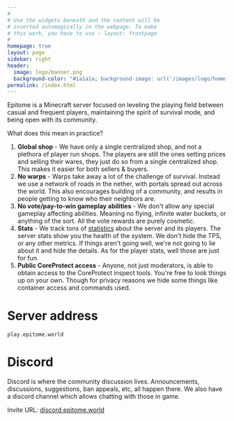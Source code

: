 ```yaml
---
#
# Use the widgets beneath and the content will be
# inserted automagically in the webpage. To make
# this work, you have to use › layout: frontpage
#
homepage: true
layout: page
sidebar: right
header:
  image: logo/banner.png
  background-color: "#1a1a1a; background-image: url('/images/logo/home-banner-bg.png'); background-repeat: no-repeat; background-position-x: right; background-position-y: bottom;"
permalink: /index.html
---
```

Epitome is a Minecraft server focused on leveling the playing field between casual and frequent players, maintaining the spirit of survival mode, and being open with its community.

What does this mean in practice?
1. **Global shop** - We have only a single centralized shop, and not a plethora of player run shops. The players are still the ones setting prices and selling their wares, they just do so from a single centralized shop. This makes it easier for both sellers & buyers.
2. **No warps** - Warps take away a lot of the challenge of survival. Instead we use a network of roads in the nether, with portals spread out across the world. This also encourages building of a community, and results in people getting to know who their neighbors are.
3. **No vote/pay-to-win gameplay abilities** - We don't allow any special gameplay affecting abilities. Meaning no flying, infinite water buckets, or anything of the sort. All the vote rewards are purely cosmetic.
4. **Stats** - We track tons of [statistics](https://stats.epitome.world) about the server and its players. The server stats show you the health of the system. We don't hide the TPS, or any other metrics. If things aren't going well, we're not going to lie about it and hide the details. As for the player stats, well those are just for fun.
5. **Public CoreProtect access** - Anyone, not just moderators, is able to obtain access to the CoreProtect inspect tools. You're free to look things up on your own. Though for privacy reasons we hide some things like container access and commands used.

# Server address

`play.epitome.world`

# Discord

Discord is where the community discussion lives. Announcements, discussions, suggestions, ban appeals, etc, all happen there. We also have a discord channel which allows chatting with those in game.

Invite URL: [discord.epitome.world](http://discord.epitome.world)
